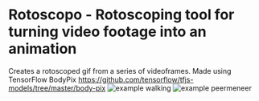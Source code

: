 # Rotoscopo - Rotoscoping tool for turning video footage into an animation
Creates a rotoscoped gif from a series of videoframes. Made using TensorFlow BodyPix https://github.com/tensorflow/tfjs-models/tree/master/body-pix
![example walking](https://github.com/wiedzj/rotoscopo/main/examples/walking.gif)
![example peermeneer](https://github.com/wiedzj/rotoscopo/main/examples/peermeneer.gif)
